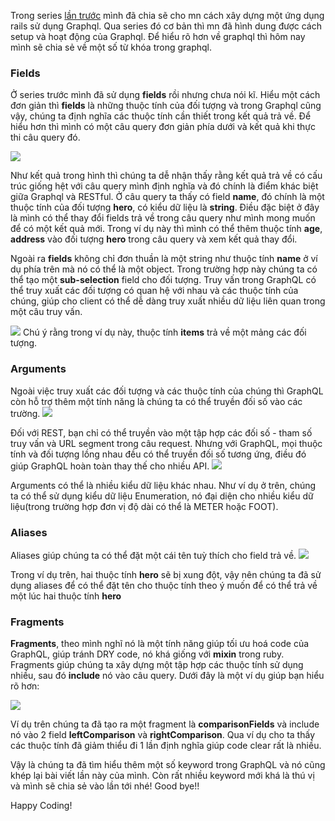 Trong series [lần trước](https://viblo.asia/p/build-a-to-do-list-with-graphql-in-rails-5part-1-63vKj29kK2R) mình đã chia sẽ cho mn cách xây dựng một ứng dụng rails sử dụng Graphql. Qua series đó cơ bản thì mn đã hình dung được cách setup và hoạt động của Graphql. Để hiểu rõ hơn về graphql thì hôm nay mình sẽ chia sẻ về một số từ khóa trong graphql.
### Fields
Ở series trước mình đã sử dụng **fields** rồi nhưng chưa nói kĩ. Hiểu một cách đơn giản thì **fields** là những thuộc tính của đối tượng và trong Graphql cũng vậy, chúng ta định nghĩa các thuộc tính cần thiết trong kết quả trả về. Để hiểu hơn thì mình có một câu query đơn giản phía dưới và kết quả khi thực thi câu query đó.

![](https://images.viblo.asia/3399dff6-3dd4-4454-a08c-60f77699b450.png)

Như kết quả trong hình thì chúng ta dễ nhận thấy rằng kết quả trả về có cấu trúc giống hệt với câu query mình định nghĩa và đó chính là điểm khác biệt giữa Graphql và RESTful.
Ở câu query ta thấy có field **name**, đó chính là một thuộc tính của đối tượng **hero**, có kiểu dữ liệu là **string**.
Điều đặc biệt ở đây là mình có thể thay đổi fields trả về trong câu query như mình mong muốn để có một kết quả mới. Trong ví dụ này thì mình có thể thêm thuộc tính **age**, **address** vào đối tượng **hero** trong câu query và xem kết quả thay đổi.

Ngoài ra **fields** không chỉ đơn thuần là một string như thuộc tính **name** ở ví dụ phía trên mà nó có thể là một object. Trong trường hợp này chúng ta có thể tạo một **sub-selection** field cho đối tượng. Truy vấn trong GraphQL có thể truy xuất các đối tượng có quan hệ với nhau và các thuộc tính của chúng, giúp cho client có thể dễ dàng truy xuất nhiều dữ liệu liên quan trong một câu truy vấn.

![](https://images.viblo.asia/3aaf105a-5683-4bc0-a9e4-d8e20f1b25f5.png)
Chú ý rằng trong ví dụ này, thuộc tính **items** trả về một mảng các đối tượng.

### Arguments
Ngoài việc truy xuất các đối tượng và các thuộc tính của chúng thì GraphQL còn hỗ trợ thêm một tính năng là chúng ta có thể truyền đối số vào các trường.
![](https://images.viblo.asia/60a99a63-387f-4cc9-a697-d33c0f08ba72.png)

Đối với REST, bạn chỉ có thể truyền vào một tập hợp các đối số - tham số truy vấn và URL segment trong câu request. Nhưng với GraphQL, mọi thuộc tính và đối tượng lồng nhau đều có thể truyền đối số tương ứng, điều đó giúp GraphQL hoàn toàn thay thế cho nhiều API.
![](https://images.viblo.asia/9acf3654-dc39-4c36-bc85-b968106b52bd.png)

Arguments có thể là nhiều kiểu dữ liệu khác nhau. Như ví dụ ở trên, chúng ta có thể sử dụng kiểu dữ liệu Enumeration, nó đại diện cho nhiều kiểu dữ liệu(trong trường hợp đơn vị độ dài có thể là METER hoặc FOOT).

### Aliases
Aliases giúp chúng ta có thể đặt một cái tên tuỳ thích cho field trả về.
![](https://images.viblo.asia/e88c14f0-815e-4484-9b26-4296605144a1.png)

Trong ví dụ trên, hai thuộc tính **hero** sẽ bị xung đột, vậy nên chúng ta đã sử dụng aliases để có thể đặt tên cho thuộc tính theo ý muốn để có thể trả về một lúc hai thuộc tính **hero**
### Fragments
**Fragments**, theo mình nghĩ nó là một tính năng giúp tối ưu hoá code của GraphQL, giúp tránh DRY code, nó khá giống với **mixin** trong ruby. Fragments giúp chúng ta xây dựng một tập hợp các thuộc tính sử dụng nhiều, sau đó **include** nó vào câu query. Dưới đây là một ví dụ giúp bạn hiểu rõ hơn:

![](https://images.viblo.asia/8118f465-a1ab-42ce-99a6-5004400bb196.png)

Ví dụ trên chúng ta đã tạo ra một fragment là **comparisonFields** và include nó vào 2 field **leftComparison** và **rightComparison**. Qua ví dụ cho ta thấy các thuộc tính đã giảm thiểu đi 1 lần định nghĩa giúp code clear rất là nhiều.


Vậy là chúng ta đã tìm hiểu thêm một số keyword trong GraphQL và nó cũng khép lại bài viết lần này của mình. Còn rất nhiều keyword mới khá là thú vị và mình sẽ chia sẻ vào lần tới nhé! Good bye!!

Happy Coding!